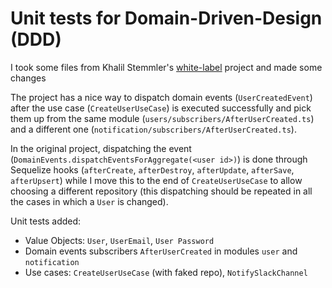 # Unit tests for Domain-Driven-Design (DDD)
I took some files from Khalil Stemmler's [white-label](https://github.com/stemmlerjs/white-label) project and made some changes

The project has a nice way to dispatch domain events (`UserCreatedEvent`) after the use case (`CreateUserUseCase`) is executed successfully and pick them up from the same module (`users/subscribers/AfterUserCreated.ts`) and a different one (`notification/subscribers/AfterUserCreated.ts`).

In the original project, dispatching the event (`DomainEvents.dispatchEventsForAggregate(<user id>)`) is done through Sequelize hooks (`afterCreate`, `afterDestroy`, `afterUpdate`, `afterSave`, `afterUpsert`) while I move this to the end of `CreateUserUseCase` to allow choosing a different repository (this dispatching should be repeated in all the cases in which a `User` is changed).

Unit tests added:
* Value Objects: `User`, `UserEmail`, `User Password`
* Domain events subscribers `AfterUserCreated` in modules `user` and `notification`
* Use cases: `CreateUserUseCase` (with faked repo), `NotifySlackChannel`